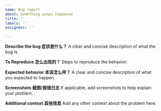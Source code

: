 ```yaml
---
name: Bug report
about: Something ooops happened
title: ''
labels: ''
assignees: ''

---
```


**Describe the bug 症状是什么？**
A clear and concise description of what the bug is.

**To Reproduce  怎么出现的？**
Steps to reproduce the behavior:


**Expected behavior 本该怎么样？**
A clear and concise description of what you expected to happen.

**Screenshots 截图/报错日志**
If applicable, add screenshots to help explain your problem.


**Additional context 其他信息**
Add any other context about the problem here.
